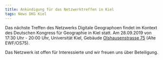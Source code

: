 ```yaml
---
title: Ankündigung für das Netzwerktreffen in Kiel
tags: News DKG Kiel
---
```


Das nächste Treffen des Netzwerks Digitale Geographoen findet im Kontext des Deutschen Kongress für Geographie in Kiel statt. 
Am 28.09.2019 von 17:30 Uhr - 20:00 Uhr, Universität Kiel, Gebäude [Olshausenstrasse 75](http://www.uni-kiel.de/fm/de/veranstaltungsmanagement/veranstaltungsorte/os-75/veranstaltungsort-olshausenstrasse-75-alte-ewf-os75) (Alte EWF/OS75).

Das Netzwerk ist offen für Interessierte und wir freuen uns über Beteiligung.
